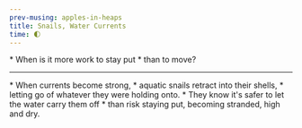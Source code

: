 ```yaml
--- 
prev-musing: apples-in-heaps
title: Snails, Water Currents
time: 🌓
---
```

<div markdown="1" class="poem">
* When is it more work to stay put  
* than to move?
<hr>
* When currents become strong,  
* aquatic snails retract into their shells,  
* letting go of whatever they were holding onto.  
* They know it's safer to let the water carry them off  
* than risk staying put, becoming stranded, high and dry.
</div>